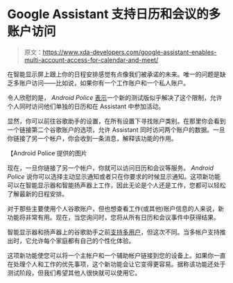 # Google Assistant 支持日历和会议的多账户访问

> 原文：<https://www.xda-developers.com/google-assistant-enables-multi-account-access-for-calendar-and-meet/>

在智能显示屏上跟上你的日程安排感觉有点像我们被承诺的未来。唯一的问题是缺乏多账户访问——比如说，如果你有一个工作账户和一个私人账户。

令人欣慰的是， *Android Police* [表示](https://www.androidpolice.com/2020/12/07/google-assistant-can-now-access-your-calendar-and-meet-events-from-multiple-accounts/)一个新的测试版似乎解决了这个限制，允许个人同时访问他们单独的日历和在 Assistant 中参加活动。

显然，你可以前往谷歌助手的设置，在所有设置下寻找账户类别。在那里你会看到一个链接第二个谷歌账户的选项，允许 Assistant 同时访问两个账户的数据。一旦你链接了另一个帐户，你会收到一条消息，解释该功能的作用。

【Android Police 提供的图片

现在，一旦你链接了另一个帐户，你就可以访问日历和会议等服务。 *Android Police* 说你可以选择主动显示通知或者只在你要求的时候显示通知。这项新功能可以在智能显示器和智能扬声器上工作，因此无论是个人还是工作，您都可以轻松了解最新的日程安排。

对于那些主要使用个人谷歌账户，但也想查看工作(或其他)账户信息的人来说，新功能将非常有用。现在，当您询问时，您将从所有日历和会议事件中获得结果。

智能显示器和扬声器上的谷歌助手之前[支持多用户](https://www.xda-developers.com/google-assistant-smart-displays-new-ui-dark-mode-multi-account-support/)，但这次不同。当多帐户支持推出时，它允许每个家庭都有自己的个性化体验。

这项新功能使您可以将一个主帐户和一个辅助帐户链接到您的设备上。如果你一直在处理个人和工作的优先事项，这个新功能会让它变得更容易。据称该功能还处于测试阶段，但我们希望其他人很快就可以使用它。